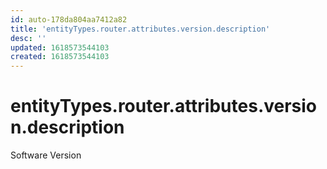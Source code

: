 ```yaml
---
id: auto-178da804aa7412a82
title: 'entityTypes.router.attributes.version.description'
desc: ''
updated: 1618573544103
created: 1618573544103
---
```

# entityTypes.router.attributes.version.description

Software Version